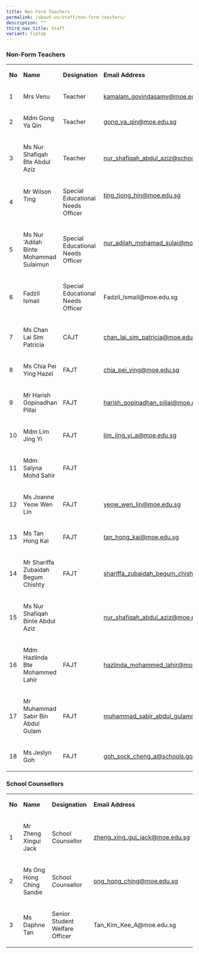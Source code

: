 ```yaml
---
title: Non Form Teachers
permalink: /about-us/staff/non-form-teachers/
description: ""
third_nav_title: Staff
variant: tiptap
---
```

<h3><strong>Non-Form Teachers</strong></h3>
<table style="minWidth: 100px">
<colgroup>
<col>
<col>
<col>
<col>
</colgroup>
<tbody>
<tr>
<td rowspan="1" colspan="1">
<p><strong>No</strong>
</p>
</td>
<td rowspan="1" colspan="1">
<p><strong>Name</strong>
</p>
</td>
<td rowspan="1" colspan="1">
<p><strong>Designation</strong>
</p>
</td>
<td rowspan="1" colspan="1">
<p><strong>Email Address</strong>
</p>
</td>
</tr>
<tr>
<td rowspan="1" colspan="1">
<p>1</p>
</td>
<td rowspan="1" colspan="1">
<p>Mrs Venu</p>
</td>
<td rowspan="1" colspan="1">
<p>Teacher</p>
</td>
<td rowspan="1" colspan="1">
<p><a href="mailto:kamalam_govindasamy@moe.edu.sg" rel="noopener noreferrer nofollow" target="_blank">kamalam_govindasamy@moe.edu.sg</a>
</p>
</td>
</tr>
<tr>
<td rowspan="1" colspan="1">
<p>2</p>
</td>
<td rowspan="1" colspan="1">
<p>Mdm Gong Ya Qin</p>
</td>
<td rowspan="1" colspan="1">
<p>Teacher</p>
</td>
<td rowspan="1" colspan="1">
<p><a href="mailto:gong_ya_qin@moe.edu.sg" rel="noopener noreferrer nofollow" target="_blank"><u>gong_ya_qin@moe.edu.sg</u></a>
</p>
</td>
</tr>
<tr>
<td rowspan="1" colspan="1">
<p>3</p>
</td>
<td rowspan="1" colspan="1">
<p>Ms Nur Shafiqah Bte Abdul Aziz</p>
</td>
<td rowspan="1" colspan="1">
<p>Teacher</p>
</td>
<td rowspan="1" colspan="1">
<p><a href="mailto:nur_shafiqah_abdul_aziz@schools.gov.sg" rel="noopener noreferrer nofollow" target="_blank">nur_shafiqah_abdul_aziz@schools.gov.sg</a>
</p>
</td>
</tr>
<tr>
<td rowspan="1" colspan="1">
<p>4</p>
</td>
<td rowspan="1" colspan="1">
<p>Mr Wilson Ting</p>
<p><strong>&nbsp;</strong>
</p>
</td>
<td rowspan="1" colspan="1">
<p>Special Educational Needs Officer</p>
</td>
<td rowspan="1" colspan="1">
<p><a href="mailto:ting_tiong_hin@moe.edu.sg" rel="noopener noreferrer nofollow" target="_blank">ting_tiong_hin@moe.edu.sg</a>
</p>
<p><strong>&nbsp;</strong>
</p>
</td>
</tr>
<tr>
<td rowspan="1" colspan="1">
<p>5</p>
</td>
<td rowspan="1" colspan="1">
<p>Ms Nur 'Adilah Binte Mohammad Sulaimun</p>
</td>
<td rowspan="1" colspan="1">
<p>Special Educational Needs Officer</p>
</td>
<td rowspan="1" colspan="1">
<p><a href="mailto:nur_adilah_mohamad_sulai@moe.edu.sg" rel="noopener noreferrer nofollow" target="_blank">nur_adilah_mohamad_sulai@moe.edu.sg</a>
</p>
<p><strong>&nbsp;</strong>
</p>
</td>
</tr>
<tr>
<td rowspan="1" colspan="1">
<p>6</p>
</td>
<td rowspan="1" colspan="1">
<p>Fadzil Ismail</p>
</td>
<td rowspan="1" colspan="1">
<p>Special Educational Needs Officer</p>
</td>
<td rowspan="1" colspan="1">
<p><a rel="noopener noreferrer nofollow" target="_blank">Fadzil_Ismail@moe.edu.sg</a>
</p>
</td>
</tr>
<tr>
<td rowspan="1" colspan="1">
<p>7</p>
</td>
<td rowspan="1" colspan="1">
<p>Ms Chan Lai Sim Patricia</p>
</td>
<td rowspan="1" colspan="1">
<p>CAJT</p>
</td>
<td rowspan="1" colspan="1">
<p><a href="mailto:chan_lai_sim_patricia@moe.edu.sg" rel="noopener noreferrer nofollow" target="_blank">chan_lai_sim_patricia@moe.edu.sg</a>
</p>
</td>
</tr>
<tr>
<td rowspan="1" colspan="1">
<p>8</p>
</td>
<td rowspan="1" colspan="1">
<p>Ms Chia Pei Ying Hazel</p>
</td>
<td rowspan="1" colspan="1">
<p>FAJT</p>
</td>
<td rowspan="1" colspan="1">
<p><a href="mailto:chia_pei_ying_hazel@moe.edu.sg" rel="noopener noreferrer nofollow" target="_blank">chia_pei_ying@moe.edu.sg</a>
</p>
</td>
</tr>
<tr>
<td rowspan="1" colspan="1">
<p>9</p>
</td>
<td rowspan="1" colspan="1">
<p>Mr Harish Gopinadhan Pillai</p>
</td>
<td rowspan="1" colspan="1">
<p>FAJT</p>
</td>
<td rowspan="1" colspan="1">
<p><a href="mailto:harish_gopinadhan_pillai@moe.edu.sg" rel="noopener noreferrer nofollow" target="_blank">harish_gopinadhan_pillai@moe.edu.sg</a>
</p>
</td>
</tr>
<tr>
<td rowspan="1" colspan="1">
<p>10</p>
</td>
<td rowspan="1" colspan="1">
<p>Mdm Lim Jing Yi</p>
</td>
<td rowspan="1" colspan="1">
<p>FAJT</p>
</td>
<td rowspan="1" colspan="1">
<p><a href="mailto:rose_ng_jia_ling@moe.edu.sg" rel="noopener noreferrer nofollow" target="_blank">lim_jing_yi_a@moe.edu.sg</a>
</p>
</td>
</tr>
<tr>
<td rowspan="1" colspan="1">
<p>11</p>
</td>
<td rowspan="1" colspan="1">
<p>Mdm Salyna Mohd Sahir</p>
</td>
<td rowspan="1" colspan="1">
<p>FAJT</p>
</td>
<td rowspan="1" colspan="1">
<p></p>
</td>
</tr>
<tr>
<td rowspan="1" colspan="1">
<p>12</p>
</td>
<td rowspan="1" colspan="1">
<p>Ms Joanne Yeow Wen Lin</p>
</td>
<td rowspan="1" colspan="1">
<p>FAJT</p>
</td>
<td rowspan="1" colspan="1">
<p><a href="mailto:lim_hoei_kee@moe.edu.sg" rel="noopener noreferrer nofollow" target="_blank">yeow_wen_lin@moe.edu.sg</a>&nbsp;</p>
</td>
</tr>
<tr>
<td rowspan="1" colspan="1">
<p>13</p>
</td>
<td rowspan="1" colspan="1">
<p>Ms Tan Hong Kai</p>
</td>
<td rowspan="1" colspan="1">
<p>FAJT</p>
</td>
<td rowspan="1" colspan="1">
<p><a href="mailto:diyanah_zahirah_amiral@moe.gov.sg" rel="noopener noreferrer nofollow" target="_blank">tan_hong_kai@moe.edu.sg</a>
</p>
</td>
</tr>
<tr>
<td rowspan="1" colspan="1">
<p>14</p>
</td>
<td rowspan="1" colspan="1">
<p>Mr Shariffa Zubaidah Begum Chishty&nbsp;</p>
</td>
<td rowspan="1" colspan="1">
<p>FAJT</p>
</td>
<td rowspan="1" colspan="1">
<p><a href="mailto:shariffa_zubaidah_begum_chishty@moe.edu.sg" rel="noopener noreferrer nofollow" target="_blank">shariffa_zubaidah_begum_chishty@moe.edu.sg</a>
</p>
</td>
</tr>
<tr>
<td rowspan="1" colspan="1">
<p>15</p>
</td>
<td rowspan="1" colspan="1">
<p>Ms Nur Shafiqah Binte Abdul Aziz</p>
</td>
<td rowspan="1" colspan="1">
<p>&nbsp;</p>
</td>
<td rowspan="1" colspan="1">
<p><a href="mailto:huang_suhui@moe.edu.sg" rel="noopener noreferrer nofollow" target="_blank">nur_shafiqah_abdul_aziz@moe.edu.sg</a>
</p>
</td>
</tr>
<tr>
<td rowspan="1" colspan="1">
<p>16</p>
</td>
<td rowspan="1" colspan="1">
<p>Mdm Hazlinda Bte Mohammed Lahir</p>
</td>
<td rowspan="1" colspan="1">
<p>FAJT</p>
</td>
<td rowspan="1" colspan="1">
<p><a href="mailto:rose_ng_jia_ling@moe.edu.sg" rel="noopener noreferrer nofollow" target="_blank">hazlinda_mohammed_lahir@moe.edu.sg</a>
</p>
</td>
</tr>
<tr>
<td rowspan="1" colspan="1">
<p>17</p>
</td>
<td rowspan="1" colspan="1">
<p>Mr Muhammad Sabir Bin Abdul Gulam</p>
</td>
<td rowspan="1" colspan="1">
<p>FAJT</p>
</td>
<td rowspan="1" colspan="1">
<p><a href="mailto:muhammad_sabir_abdul_gulam@moe.edu.sg" rel="noopener noreferrer nofollow" target="_blank">muhammad_sabir_abdul_gulam@moe.edu.sg</a>
</p>
</td>
</tr>
<tr>
<td rowspan="1" colspan="1">
<p>18</p>
</td>
<td rowspan="1" colspan="1">
<p>Ms Jeslyn Goh</p>
</td>
<td rowspan="1" colspan="1">
<p>FAJT</p>
</td>
<td rowspan="1" colspan="1">
<p><a href="mailto:goh_sock_cheng_a@schools.gov.sg" rel="noopener noreferrer nofollow" target="_blank">goh_sock_cheng_a@schools.gov.sg</a>
</p>
</td>
</tr>
</tbody>
</table>
<h3>School Counsellors</h3>
<table style="minWidth: 100px">
<colgroup>
<col>
<col>
<col>
<col>
</colgroup>
<tbody>
<tr>
<td rowspan="1" colspan="1">
<p><strong>No</strong>
</p>
</td>
<td rowspan="1" colspan="1">
<p><strong>Name</strong>
</p>
</td>
<td rowspan="1" colspan="1">
<p><strong>Designation</strong>
</p>
</td>
<td rowspan="1" colspan="1">
<p><strong>Email Address</strong>
</p>
</td>
</tr>
<tr>
<td rowspan="1" colspan="1">
<p>1</p>
</td>
<td rowspan="1" colspan="1">
<p>Mr Zheng Xingui Jack</p>
</td>
<td rowspan="1" colspan="1">
<p>School Counsellor</p>
</td>
<td rowspan="1" colspan="1">
<p><a href="mailto:lou_eye_nee@moe.edu.sg" rel="noopener noreferrer nofollow" target="_blank">zheng_xing_gui_jack@moe.edu.sg</a>
</p>
</td>
</tr>
<tr>
<td rowspan="1" colspan="1">
<p>2</p>
</td>
<td rowspan="1" colspan="1">
<p>Ms Ong Hong Ching Sandie</p>
</td>
<td rowspan="1" colspan="1">
<p>School Counsellor</p>
</td>
<td rowspan="1" colspan="1">
<p><a href="mailto:lou_eye_nee@moe.edu.sg" rel="noopener noreferrer nofollow" target="_blank">ong_hong_ching@moe.edu.sg</a>
</p>
</td>
</tr>
<tr>
<td rowspan="1" colspan="1">
<p>3</p>
</td>
<td rowspan="1" colspan="1">
<p>Ms Daphne Tan</p>
</td>
<td rowspan="1" colspan="1">
<p>Senior Student Welfare Officer</p>
</td>
<td rowspan="1" colspan="1">
<p><a rel="noopener noreferrer nofollow" target="_blank">Tan_Kim_Kee_A@moe.edu.sg</a>
</p>
</td>
</tr>
</tbody>
</table>
<p></p>